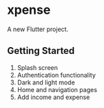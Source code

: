 # xpense

A new Flutter project.

## Getting Started

1. Splash screen
2. Authentication functionality
3. Dark and light mode
3. Home and navigation pages
4. Add income and expense
